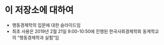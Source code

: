 # 이 저장소에 대하여

- 행동경제학의 입문에 대한 슬라이드임
- 최초 사용은 2019년 2월 21일 9:00-10:50에 진행된 한국사회경제학회 동계학교의 “행동경제학과 실험”임